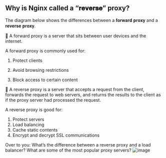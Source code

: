 ## Why is Nginx called a “𝐫𝐞𝐯𝐞𝐫𝐬𝐞” proxy?

The diagram below shows the differences between a 𝐟𝐨𝐫𝐰𝐚𝐫𝐝 𝐩𝐫𝐨𝐱𝐲 and a 𝐫𝐞𝐯𝐞𝐫𝐬𝐞 𝐩𝐫𝐨𝐱𝐲.

🔹 A forward proxy is a server that sits between user devices and the internet.

A forward proxy is commonly used for: 
1. Protect clients

2. Avoid browsing restrictions
3. Block access to certain content

🔹 A reverse proxy is a server that accepts a request from the client, forwards the request to web servers, and returns the results to the client as if the proxy server had processed the request.

A reverse proxy is good for:
1. Protect servers
2. Load balancing
3. Cache static contents
4. Encrypt and decrypt SSL communications

Over to you: What’s the difference between a reverse proxy and a load balancer? What are some of the most popular proxy servers?
![image](https://github.com/user-attachments/assets/1c12c0a7-5b11-44d1-bbff-1730bf75091f)
